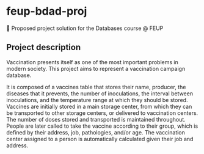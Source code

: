 # feup-bdad-proj

📅 Proposed project solution for the Databases course @ FEUP

## Project description

Vaccination presents itself as one of the most important problems in modern society. This project aims to represent a vaccination campaign database.

It is composed of a vaccines table that stores their name, producer, the diseases that it prevents, the number of inoculations, the interval between inoculations, and the temperature range at which they should be stored. Vaccines are initially stored in a main storage center, from which they can be transported to other storage centers, or delivered to vaccination centers. The number of doses stored and transported is maintained throughout. People are later called to take the vaccine according to their group, which is defined by their address, job, pathologies, and/or age. The vaccination center assigned to a person is automatically calculated given their job and address.
